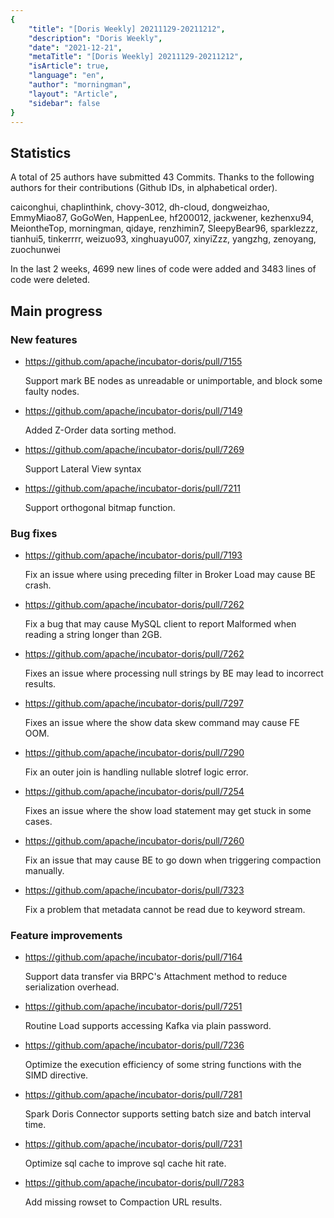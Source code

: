 ```yaml
---
{
    "title": "[Doris Weekly] 20211129-20211212",
    "description": "Doris Weekly",
    "date": "2021-12-21",
    "metaTitle": "[Doris Weekly] 20211129-20211212",
    "isArticle": true,
    "language": "en",
    "author": "morningman",
    "layout": "Article",
    "sidebar": false
}
---
```


<!--
Licensed to the Apache Software Foundation (ASF) under one
or more contributor license agreements.  See the NOTICE file
distributed with this work for additional information
regarding copyright ownership.  The ASF licenses this file
to you under the Apache License, Version 2.0 (the
"License"); you may not use this file except in compliance
with the License.  You may obtain a copy of the License at

  http://www.apache.org/licenses/LICENSE-2.0

Unless required by applicable law or agreed to in writing,
software distributed under the License is distributed on an
"AS IS" BASIS, WITHOUT WARRANTIES OR CONDITIONS OF ANY
KIND, either express or implied.  See the License for the
specific language governing permissions and limitations
under the License.
-->

## Statistics

A total of 25 authors have submitted 43 Commits. Thanks to the following authors for their contributions (Github IDs, in alphabetical order).

caiconghui, chaplinthink, chovy-3012, dh-cloud, dongweizhao, EmmyMiao87, GoGoWen, HappenLee, hf200012, jackwener, kezhenxu94, MeiontheTop, morningman, qidaye, renzhimin7, SleepyBear96, sparklezzz, tianhui5, tinkerrrr, weizuo93, xinghuayu007, xinyiZzz, yangzhg, zenoyang, zuochunwei

In the last 2 weeks, 4699 new lines of code were added and 3483 lines of code were deleted.

## Main progress

### New features

* https://github.com/apache/incubator-doris/pull/7155

    Support mark BE nodes as unreadable or unimportable, and block some faulty nodes.
    
* https://github.com/apache/incubator-doris/pull/7149

    Added Z-Order data sorting method.
    
* https://github.com/apache/incubator-doris/pull/7269

    Support Lateral View syntax
    
* https://github.com/apache/incubator-doris/pull/7211

    Support orthogonal bitmap function.

### Bug fixes

* https://github.com/apache/incubator-doris/pull/7193

    Fix an issue where using preceding filter in Broker Load may cause BE crash.

* https://github.com/apache/incubator-doris/pull/7262

    Fix a bug that may cause MySQL client to report Malformed when reading a string longer than 2GB.

* https://github.com/apache/incubator-doris/pull/7262

    Fixes an issue where processing null strings by BE may lead to incorrect results.
    
* https://github.com/apache/incubator-doris/pull/7297

    Fixes an issue where the show data skew command may cause FE OOM.
    
* https://github.com/apache/incubator-doris/pull/7290

    Fix an outer join is handling nullable slotref logic error.
    
* https://github.com/apache/incubator-doris/pull/7254

    Fixes an issue where the show load statement may get stuck in some cases.
    
* https://github.com/apache/incubator-doris/pull/7260

    Fix an issue that may cause BE to go down when triggering compaction manually.
    
* https://github.com/apache/incubator-doris/pull/7323

    Fix a problem that metadata cannot be read due to keyword stream.

### Feature improvements

* https://github.com/apache/incubator-doris/pull/7164

    Support data transfer via BRPC's Attachment method to reduce serialization overhead.
    
* https://github.com/apache/incubator-doris/pull/7251

    Routine Load supports accessing Kafka via plain password.
    
* https://github.com/apache/incubator-doris/pull/7236

    Optimize the execution efficiency of some string functions with the SIMD directive.
    
* https://github.com/apache/incubator-doris/pull/7281

    Spark Doris Connector supports setting batch size and batch interval time.
    
* https://github.com/apache/incubator-doris/pull/7231

    Optimize sql cache to improve sql cache hit rate.
    
* https://github.com/apache/incubator-doris/pull/7283

    Add missing rowset to Compaction URL results.
